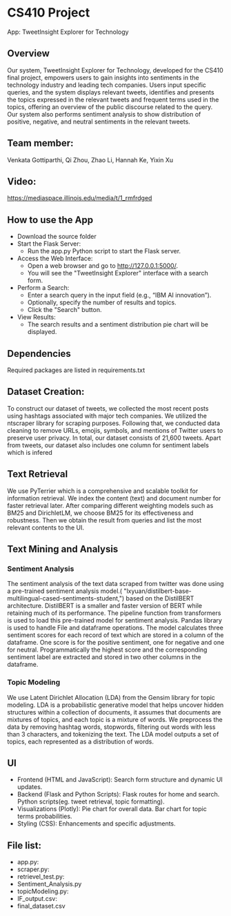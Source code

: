

# CS410 Project

App: TweetInsight Explorer for Technology

## Overview

Our system, TweetInsight Explorer for Technology, developed for the CS410 final project, empowers users to gain insights into sentiments in the technology industry and leading tech companies. Users input specific queries, and the system displays relevant tweets, identifies and presents the topics expressed in the relevant tweets and frequent terms used in the topics, offering an overview of the public discourse related to the query. Our system also performs sentiment analysis to show distribution of positive, negative, and neutral sentiments in the relevant tweets.


## Team member: 

Venkata Gottiparthi,
Qi Zhou,
Zhao Li,
Hannah Ke,
Yixin Xu


## Video:
https://mediaspace.illinois.edu/media/t/1_rmfrdged

## How to use the App
* Download the source folder
* Start the Flask Server:
    * Run the app.py Python script to start the Flask server.
* Access the Web Interface:
    * Open a web browser and go to http://127.0.0.1:5000/.
    * You will see the "TweetInsight Explorer" interface with a search form.
* Perform a Search:
    * Enter a search query in the input field (e.g., “IBM AI innovation”).
    * Optionally, specify the number of results and topics.
    * Click the "Search" button.
* View Results:
    * The search results and a sentiment distribution pie chart will be displayed.


## Dependencies 
Required packages are listed in requirements.txt


## Dataset Creation:

To construct our dataset of tweets, we collected the most recent posts using hashtags associated with major tech companies. 
We utilized the ntscraper library for scraping purposes. Following that, we conducted data cleaning to remove URLs, emojis, symbols, and mentions of Twitter users to preserve user privacy. In total, our dataset consists of 21,600 tweets. Apart from tweets, our dataset also includes one column for sentiment labels which is infered 


## Text Retrieval

We use PyTerrier which is a comprehensive and scalable toolkit for information retrieval. We index the content (text) and document number for faster retrieval later. After comparing different weighting models such as BM25 and DirichletLM, we choose BM25 for its effectiveness and robustness. Then we obtain the result from queries and list the most relevant contents to the UI.

## Text Mining and Analysis 

### Sentiment Analysis
The sentiment analysis of the text data scraped from twitter was done using a pre-trained sentiment analysis model.( "lxyuan/distilbert-base-multilingual-cased-sentiments-student,") based on the DistilBERT architecture. DistilBERT is a smaller and faster version of BERT while retaining much of its performance.
The pipeline function from transformers is used to load this pre-trained model for sentiment analysis.  Pandas library is used  to handle File and dataframe operations.
The model calculates three sentiment scores for each record of text which are stored in a column of the dataframe. One score is for the positive sentiment, one for negative and one for neutral. Programmatically the highest score and the corresponding sentiment label are extracted and stored in two other columns in the dataframe.

### Topic Modeling

We use Latent Dirichlet Allocation (LDA) from the Gensim library for topic modeling. LDA is a probabilistic generative model that helps uncover hidden structures within a collection of documents, it assumes that documents are mixtures of topics, and each topic is a mixture of words.  We preprocess the data by removing hashtag words, stopwords, filtering out words with less than 3 characters, and tokenizing the text. 
The LDA model outputs a set of topics, each represented as a distribution of words.

## UI

- Frontend (HTML and JavaScript):
Search form structure and dynamic UI updates.
- Backend (Flask and Python Scripts):
Flask routes for home and search.
Python scripts(eg. tweet retrieval, topic formatting).
- Visualizations (Plotly):
Pie chart for overall data.
Bar chart for topic terms probabilities.
- Styling (CSS):
Enhancements and specific adjustments.


## File list: 

- app.py: 
- scraper.py: 
- retrievel_test.py:
- Sentiment_Analysis.py
- topicModeling.py:
- IF_output.csv:
- final_dataset.csv

